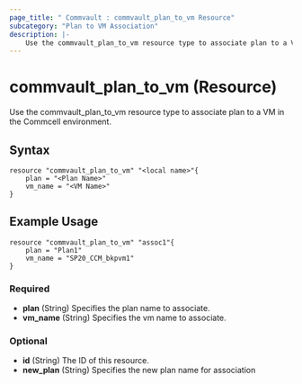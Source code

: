 ```yaml
---
page_title: " Commvault : commvault_plan_to_vm Resource"
subcategory: "Plan to VM Association"
description: |-
    Use the commvault_plan_to_vm resource type to associate plan to a VM in the Commcell environment.
---
```


# commvault_plan_to_vm (Resource)

Use the commvault_plan_to_vm resource type to associate plan to a VM in the Commcell environment.

## Syntax

```
resource "commvault_plan_to_vm" "<local name>"{
	plan = "<Plan Name>"
	vm_name = "<VM Name>"
}
```

## Example Usage

```
resource "commvault_plan_to_vm" "assoc1"{
	plan = "Plan1"
	vm_name = "SP20_CCM_bkpvm1"
}
```

### Required

- **plan** (String) Specifies the plan name to associate.
- **vm_name** (String) Specifies the vm name to associate.

### Optional

- **id** (String) The ID of this resource.
- **new_plan** (String) Specifies the new plan name for association


